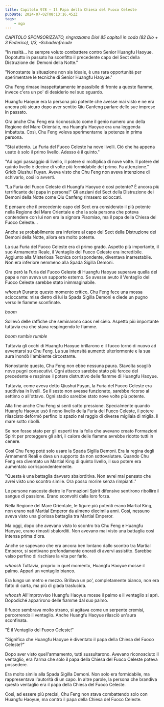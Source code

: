 ```yaml
---
title: Capitolo 978 – Il Papa della Chiesa del Fuoco Celeste
pubDate: 2024-07-02T08:13:16.452Z
tags:
    - mga
---
```



<em>CAPITOLO SPONSORIZZATO, ringraziamo Dio!
85 capitoli in coda (82 Dio + 3 Federico), 1/3,
-Schadenfreude</em>


"In realtà... ho sempre voluto combattere contro Senior Huangfu Haoyue. Dopotutto in passato ha sconfitto il precedente capo del Sect della Distruzione dei Demoni della Notte."


"Nonostante la situazione non sia ideale, è una rara opportunità per sperimentare le tecniche di Senior Huangfu Haoyue."


Chu Feng rimase inaspettatamente impassibile di fronte a queste fiamme, invece c'era un po' di desiderio nel suo sguardo.


Huangfu Haoyue era la persona più potente che avesse mai visto e ne era ancora più sicuro dopo aver sentito Qiu Canfeng parlare delle sue imprese in passato.


Ora anche Chu Feng era riconosciuto come il genio numero uno della Regione del Mare Orientale, ma Huangfu Haoyue era una leggenda imbattuta. Così, Chu Feng voleva sperimentarne la potenza in prima persona.


"Stai attento. La Furia del Fuoco Celeste ha nove livelli. Ciò che ha appena usato è solo il primo livello. Adesso è il quinto."


"Ad ogni passaggio di livello, il potere si moltiplica di nove volte. Il potere del quinto livello è decine di volte più formidabile del primo. Fa attenzione." Gridò Qiushui Fuyan. Aveva visto che Chu Feng non aveva intenzione di schivarlo, così lo avvertì.


"La Furia del Fuoco Celeste di Huangfu Haoyue è così potente? È ancora più terrificante del papa in persona!" Gli anziani del Sect della Distruzione dei Demoni della Notte come Qiu Canfeng rimasero scioccati.


E pensare che il precedente capo del Sect era considerato il più potente nella Regione del Mare Orientale e che la sola persona che poteva contendere con lui non era la signora Piaomiao, ma il papa della Chiesa del Fuoco Celeste...


Anche se probabilmente era inferiore al capo del Sect della Distruzione dei Demoni della Notte, allora era molto potente.


La sua Furia del Fuoco Celeste era di primo grado. Aspetto più importante, il suo Armamento Reale, il Ventaglio del Fuoco Celeste era incredibile. Aggiunto alla Misteriosa Tecnica corrispondente, diventava inarrestabile. Non era inferiore nemmeno alla Spada Sigilla Demoni.


Ora però la Furia del Fuoco Celeste di Huangfu Haoyue superava quella del papa e non aveva un supporto esterno. Se avesse avuto il Ventaglio del Fuoco Celeste sarebbe stato inimmaginabile.


*whoosh* Durante questo momento critico, Chu Feng fece una mossa scioccante: mise dietro di lui la Spada Sigilla Demoni e diede un pugno verso le fiamme sconfinate.


*boom*


Sollevò delle raffiche che seminarono caos nel cielo. Aspetto più importante tuttavia era che stava respingendo le fiamme.


*boom rumble rumble*


Tuttavia gli occhi di Huangfu Haoyue brillarono e il fuoco tornò di nuovo ad avventarsi su Chu Feng. La sua intensità aumentò ulteriormente e la sua aura inondò l'ambiente circostante.


Nonostante questo, Chu Feng non ebbe nessuna paura. Stavolta scagliò nove pugni consecutivi. Ogni attacco sarebbe stato più feroce del precedente e respinse il potere distruttivo delle fiamme di Huangfu Haoyue.


Tuttavia, come aveva detto Qiushui Fuyan, la Furia del Fuoco Celeste era suddivisa in livelli. Se il sesto non avesse funzionato, sarebbe ricorso al settimo o all'ottavo. Ogni stadio sarebbe stato nove volte più potente.


Alla fine anche Chu Feng si sentì sotto pressione. Specialmente quando Huangfu Haoyue usò il nono livello della Furia del Fuoco Celeste, il potere rilasciato deformò perfino lo spazio nel raggio di diverse migliaia di miglia. Il mare sotto ribollì.


Se non fosse stato per gli esperti tra la folla che avevano creato Formazioni Spirit per proteggere gli altri, il calore delle fiamme avrebbe ridotto tutti in cenere.


Così Chu Feng poté solo usare la Spada Sigilla Demoni. Era la regina degli Armamenti Reali e dava un supporto da non sottovalutare. Quando Chu Feng era diventato un Martial King di quinto livello, il suo potere era aumentato corrispondentemente.


"Questa è una battaglia davvero sbalorditiva. Non avrei mai pensato che avrei visto uno scontro simile. Ora posso morire senza rimpianti."


Le persone nascoste dietro le Formazioni Spirit difensive sentirono ribollire il sangue di passione. Erano sconvolti dalla loro forza.


Nella Regione del Mare Orientale, le figure più potenti erano Martial King, non erano nati Martial Emperor da almeno diecimila anni. Così, nessuno aveva visto una gloriosa battaglia tra Martial Emperor.


Ma oggi, dopo che avevano visto lo scontro tra Chu Feng e Huangfu Haoyue, erano rimasti sbalorditi. Non avevano mai visto una battaglia così intensa prima d'ora.


Anche se sapevano che era ancora ben lontano dallo scontro tra Martial Emperor, si sentivano profondamente onorati di avervi assistito. Sarebbe valso perfino di rischiare la vita per farlo.


*whoosh* Tuttavia, proprio in quel momento, Huangfu Haoyue mosse il palmo. Apparì un ventaglio bianco.


Era lungo un metro e mezzo. Brillava un po', completamente bianco, non era fatto di carta, ma più di giada traslucida.


*whoosh* All'improvviso Huangfu Haoyue mosse il palmo e il ventaglio si aprì. Dopodiché apparirono delle fiamme dal suo palmo.


Il fuoco sembrava molto strano, si agitava come un serpente cremisi, percorrendo il ventaglio. Anche Huangfu Haoyue rilasciò un'aura sconfinata.


"È il Ventaglio del Fuoco Celeste!"


"Significa che Huangfu Haoyue è diventato il papa della Chiesa del Fuoco Celeste?"


Dopo aver visto quell'armamento, tutti sussultarono. Avevano riconosciuto il ventaglio, era l'arma che solo il papa della Chiesa del Fuoco Celeste poteva possedere.


Era molto simile alla Spada Sigilla Demoni. Non solo era formidabile, ma rappresentava l'autorità di un capo. In altre parole, la persona che brandiva questo ventaglio era il papa della Chiesa del Fuoco Celeste.


Così, ad essere più precisi, Chu Feng non stava combattendo solo con Huangfu Haoyue, ma contro il papa della Chiesa del Fuoco Celeste.
                                


                                




